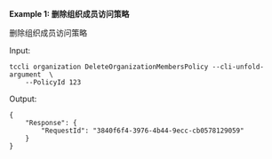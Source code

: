**Example 1: 删除组织成员访问策略**

删除组织成员访问策略

Input: 

```
tccli organization DeleteOrganizationMembersPolicy --cli-unfold-argument  \
    --PolicyId 123
```

Output: 
```
{
    "Response": {
        "RequestId": "3840f6f4-3976-4b44-9ecc-cb0578129059"
    }
}
```

